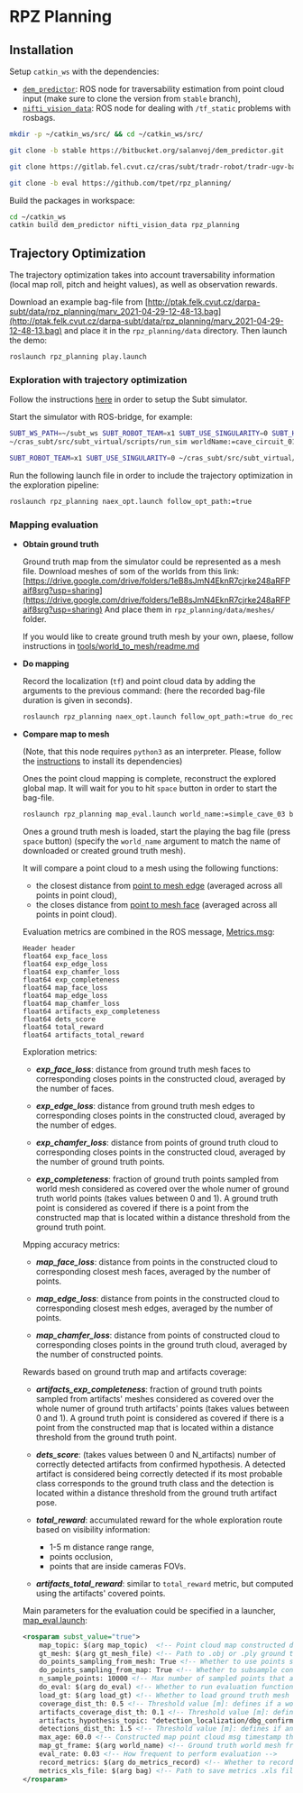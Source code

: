 # RPZ Planning

## Installation

Setup `catkin_ws` with the dependencies:

- [`dem_predictor`](https://bitbucket.org/salanvoj/dem_predictor/src/stable/):
  ROS node for traversability estimation from point cloud input
  (make sure to clone the version from `stable` branch),
- [`nifti_vision_data`](https://gitlab.fel.cvut.cz/cras/subt/tradr-robot/tradr-ugv-base/-/tree/master/):
  ROS node for dealing with `/tf_static` problems with rosbags.

```bash
mkdir -p ~/catkin_ws/src/ && cd ~/catkin_ws/src/

git clone -b stable https://bitbucket.org/salanvoj/dem_predictor.git

git clone https://gitlab.fel.cvut.cz/cras/subt/tradr-robot/tradr-ugv-base/

git clone -b eval https://github.com/tpet/rpz_planning/
```

Build the packages in workspace:

```bash
cd ~/catkin_ws
catkin build dem_predictor nifti_vision_data rpz_planning
```

## Trajectory Optimization

The trajectory optimization takes into account traversability information
(local map roll, pitch and height values), as well as observation rewards.

Download an example bag-file
from [http://ptak.felk.cvut.cz/darpa-subt/data/rpz_planning/marv_2021-04-29-12-48-13.bag](http://ptak.felk.cvut.cz/darpa-subt/data/rpz_planning/marv_2021-04-29-12-48-13.bag)
and place it in the `rpz_planning/data` directory. Then launch the demo:

```bash
roslaunch rpz_planning play.launch
```

### Exploration with trajectory optimization

Follow the instructions [here](https://docs.google.com/document/d/1Jwnu1jSB3GD0ZptfKwZy1fdjjVrTzuNYB_ebzWgul9U/edit#heading=h.kliygify8hbn)
in order to setup the Subt simulator.

Start the simulator with ROS-bridge, for example:

```bash
SUBT_WS_PATH=~/subt_ws SUBT_ROBOT_TEAM=x1 SUBT_USE_SINGULARITY=0 SUBT_HEADLESS=1 \
~/cras_subt/src/subt_virtual/scripts/run_sim worldName:=cave_circuit_01

SUBT_ROBOT_TEAM=x1 SUBT_USE_SINGULARITY=0 ~/cras_subt/src/subt_virtual/scripts/run_bridge_all
```

Run the following launch file in order to include the trajectory optimization
in the exploration pipeline:

```bash
roslaunch rpz_planning naex_opt.launch follow_opt_path:=true
```

### Mapping evaluation

* **Obtain ground truth**
  
  Ground truth map from the simulator could be represented as a mesh file.
  Download meshes of som of the worlds from this link:
  [https://drive.google.com/drive/folders/1eB8sJmN4EknR7cjrke248aRFPaif8srg?usp=sharing](https://drive.google.com/drive/folders/1eB8sJmN4EknR7cjrke248aRFPaif8srg?usp=sharing)
  And place them in `rpz_planning/data/meshes/` folder.  

  If you would like to create ground truth mesh by your own,
  plaese, follow instructions in
  [tools/world_to_mesh/readme.md](https://github.com/tpet/rpz_planning/blob/eval/tools/world_to_mesh/readme.md)
  
* **Do mapping**

  Record the localization (`tf`) and point cloud data by adding the arguments to the previous command:
  (here the recorded bag-file duration is given in seconds).
  ```bash
  roslaunch rpz_planning naex_opt.launch follow_opt_path:=true do_recording:=true duration:=120
  ```
  
* **Compare map to mesh**
  
  (Note, that this node requires `python3` as an interpreter.
  Please, follow the
  [instructions](https://github.com/facebookresearch/pytorch3d/blob/master/INSTALL.md)
  to install its dependencies)

  Ones the point cloud mapping is complete, reconstruct the explored global map.
  It will wait for you to hit `space` button in order to start the bag-file.
  ```bash
  roslaunch rpz_planning map_eval.launch world_name:=simple_cave_03 bag:=<path/to/bag/file/bag_file_name>.bag
  ```
  Ones a ground truth mesh is loaded, start the playing the bag file (press `space` button)
  (specify the `world_name` argument to match the name of downloaded or created ground truth mesh).
  
  It will compare a point cloud to a mesh using the following functions:
  - the closest distance from
    [point to mesh edge](https://pytorch3d.readthedocs.io/en/latest/modules/loss.html#pytorch3d.loss.point_mesh_edge_distance)
    (averaged across all points in point cloud),
  - the closes distance from
    [point to mesh face](https://pytorch3d.readthedocs.io/en/latest/modules/loss.html#pytorch3d.loss.point_mesh_face_distance)
    (averaged across all points in point cloud).
    
  Evaluation metrics are combined in the ROS message,
  [Metrics.msg](https://github.com/tpet/rpz_planning/blob/8e15fde74fb64cb1d1da46e93cd446e563bfa3d6/msg/Metrics.msg):
  
  ```
  Header header
  float64 exp_face_loss
  float64 exp_edge_loss
  float64 exp_chamfer_loss
  float64 exp_completeness
  float64 map_face_loss
  float64 map_edge_loss
  float64 map_chamfer_loss
  float64 artifacts_exp_completeness
  float64 dets_score
  float64 total_reward
  float64 artifacts_total_reward
  ```
  
  Exploration metrics:
  
  - ***exp_face_loss***: distance from ground truth mesh faces to corresponding closes points in the constructed cloud,
    averaged by the number of faces.
           
  - ***exp_edge_loss***: distance from ground truth mesh edges to corresponding closes points in the constructed cloud,
    averaged by the number of edges.
    
  - ***exp_chamfer_loss***: distance from points of ground truth cloud to corresponding closes points in the constructed
    cloud, averaged by the number of ground truth points.
    
  - ***exp_completeness***: fraction of ground truth points sampled from world mesh considered as covered
    over the whole numer of ground truth world points (takes values between 0 and 1).
    A ground truth point is considered as covered if
    there is a point from the constructed map that is located within a distance threshold
    from the ground truth point.
    

  Mpping accuracy metrics:
  
  - ***map_face_loss***: distance from points in the constructed cloud to corresponding closest mesh faces, averaged by
    the number of points.
    
  - ***map_edge_loss***: distance from points in the constructed cloud to corresponding closest mesh edges, averaged by
    the number of points.
    
  - ***map_chamfer_loss***: distance from points of constructed cloud to corresponding closes points in the ground truth
    cloud, averaged by the number of constructed points.
    

  Rewards based on ground truth map and artifacts coverage:
  
  - ***artifacts_exp_completeness***: fraction of ground truth points sampled from artifacts' meshes considered as covered
    over the whole numer of ground truth artifacts' points (takes values between 0 and 1).
    A ground truth point is considered as covered if
    there is a point from the constructed map that is located within a distance threshold
    from the ground truth point.
    
  - ***dets_score***: (takes values between 0 and N_artifacts) number of correctly detected artifacts from
    confirmed hypothesis.
    A detected artifact is considered being correctly detected if its most probable class corresponds to the
    ground truth class and the detection is located within a distance threshold
    from the ground truth artifact pose.
    
  - ***total_reward***: accumulated reward for the whole exploration route based on visibility information:
      - 1-5 m distance range range,
      - points occlusion,
      - points that are inside cameras FOVs.
    
  - ***artifacts_total_reward***: similar to `total_reward` metric, but computed using the artifacts' covered points.
  
  
  Main parameters for the evaluation could be specified in a launcher,
  [map_eval.launch](https://github.com/tpet/rpz_planning/blob/8e15fde74fb64cb1d1da46e93cd446e563bfa3d6/launch/map_eval.launch#L45):

  ```xml
  <rosparam subst_value="true">
      map_topic: $(arg map_topic)  <!-- Point cloud map constructed during exploration -->
      gt_mesh: $(arg gt_mesh_file) <!-- Path to .obj or .ply ground truth mesh file of the world -->
      do_points_sampling_from_mesh: True <!-- Whether to use points sampling method from mesh (True) or use mesh vertices (False) -->
      do_points_sampling_from_map: True <!-- Whether to subsample constructed map before metrics computation -->
      n_sample_points: 10000 <!-- Max number of sampled points that are used both from gt mesh and constructed map if above params are True -->
      do_eval: $(arg do_eval) <!-- Whether to run evaluation function or just see the constructed map -->
      load_gt: $(arg load_gt) <!-- Whether to load ground truth mesh of the environment -->
      coverage_dist_th: 0.5 <!-- Threshold value [m]: defines if a world mesh point is considered covered -->
      artifacts_coverage_dist_th: 0.1 <!-- Threshold value [m]: defines if an artifact mesh point is considered covered -->
      artifacts_hypothesis_topic: "detection_localization/dbg_confirmed_hypotheses_pcl" <!-- Detections localization output to evaluate -->
      detections_dist_th: 1.5 <!-- Threshold value [m]: defines if an artifact detection point is considered close to gt pose -->
      max_age: 60.0 <!-- Constructed map point cloud msg timestamp threshold: it wouldn't be processed if dt > age -->
      map_gt_frame: $(arg world_name) <!-- Ground truth world mesh frame: usually it is the same as world name in Subt simulator -->
      eval_rate: 0.03 <!-- How frequent to perform evaluation -->
      record_metrics: $(arg do_metrics_record) <!-- Whether to record obtained metrics to .xls file -->
      metrics_xls_file: $(arg bag) <!-- Path to save metrics .xls file -->
  </rosparam>
  ```
